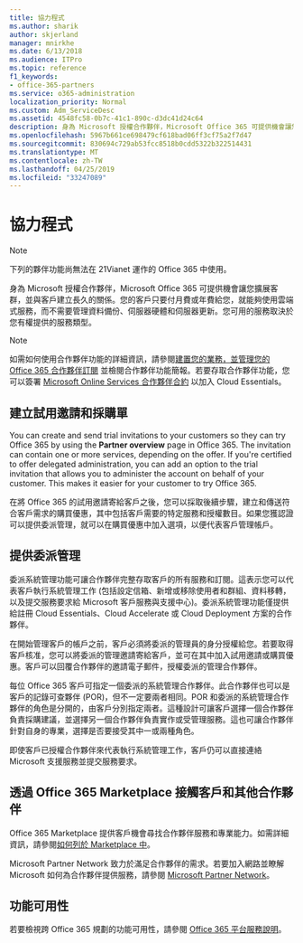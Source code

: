 ```yaml
---
title: 協力程式
ms.author: sharik
author: skjerland
manager: mnirkhe
ms.date: 6/13/2018
ms.audience: ITPro
ms.topic: reference
f1_keywords:
- office-365-partners
ms.service: o365-administration
localization_priority: Normal
ms.custom: Adm_ServiceDesc
ms.assetid: 4548fc58-0b7c-41c1-890c-d3dc41d24c64
description: 身為 Microsoft 授權合作夥伴，Microsoft Office 365 可提供機會讓您擴展客群，並與客戶建立長久的關係。您的客戶只要付月費或年費給您，就能夠使用雲端式服務，而不需要管理資料備份、伺服器硬體和伺服器更新。您可用的服務取決於您有權提供的服務類型。
ms.openlocfilehash: 5967b661ce698479cf618bad06ff3cf75a2f7d47
ms.sourcegitcommit: 830694c729ab53fcc8518b0cdd5322b322514431
ms.translationtype: MT
ms.contentlocale: zh-TW
ms.lasthandoff: 04/25/2019
ms.locfileid: "33247089"
---
```

# <a name="partners"></a>協力程式

> [!NOTE]
> 下列的夥伴功能尚無法在 21Vianet 運作的 Office 365 中使用。 
  
身為 Microsoft 授權合作夥伴，Microsoft Office 365 可提供機會讓您擴展客群，並與客戶建立長久的關係。您的客戶只要付月費或年費給您，就能夠使用雲端式服務，而不需要管理資料備份、伺服器硬體和伺服器更新。您可用的服務取決於您有權提供的服務類型。
  
> [!NOTE]
> 如需如何使用合作夥伴功能的詳細資訊，請參閱[建置您的業務，並管理您的 Office 365 合作夥伴訂閱](http://go.microsoft.com/fwlink/?LinkID=271614&amp;clcid=0x409) 並檢閱合作夥伴功能簡報。若要存取合作夥伴功能，您可以簽署 [Microsoft Online Services 合作夥伴合約](https://go.microsoft.com/fwlink/p/?LinkId=285473) 以加入 Cloud Essentials。 
  
## <a name="create-trial-invitations-and-purchase-orders"></a>建立試用邀請和採購單

You can create and send trial invitations to your customers so they can try Office 365 by using the **Partner overview** page in Office 365. The invitation can contain one or more services, depending on the offer. If you're certified to offer delegated administration, you can add an option to the trial invitation that allows you to administer the account on behalf of your customer. This makes it easier for your customer to try Office 365. 
  
在將 Office 365 的試用邀請寄給客戶之後，您可以採取後續步驟，建立和傳送符合客戶需求的購買優惠，其中包括客戶需要的特定服務和授權數目。如果您獲認證可以提供委派管理，就可以在購買優惠中加入選項，以便代表客戶管理帳戶。
  
## <a name="provide-delegated-administration"></a>提供委派管理

委派系統管理功能可讓合作夥伴完整存取客戶的所有服務和訂閱。這表示您可以代表客戶執行系統管理工作 (包括設定信箱、新增或移除使用者和群組、資料移轉，以及提交服務要求給 Microsoft 客戶服務與支援中心)。委派系統管理功能僅提供給註冊 Cloud Essentials、Cloud Accelerate 或 Cloud Deployment 方案的合作夥伴。
  
在開始管理客戶的帳戶之前，客戶必須將委派的管理員的身分授權給您。若要取得客戶核准，您可以將委派的管理邀請寄給客戶，並可在其中加入試用邀請或購買優惠。客戶可以回覆合作夥伴的邀請電子郵件，授權委派的管理合作夥伴。
  
每位 Office 365 客戶可指定一個委派的系統管理合作夥伴。此合作夥伴也可以是客戶的記錄可查夥伴 (POR)，但不一定要兩者相同。POR 和委派的系統管理合作夥伴的角色是分開的，由客戶分別指定兩者。這種設計可讓客戶選擇一個合作夥伴負責採購建議，並選擇另一個合作夥伴負責實作或受管理服務。這也可讓合作夥伴針對自身的專業，選擇是否要接受其中一或兩種角色。
  
即使客戶已授權合作夥伴來代表執行系統管理工作，客戶仍可以直接連絡 Microsoft 支援服務並提交服務要求。
  
## <a name="connect-with-customers-and-other-partners-in-the-office-365-marketplace"></a>透過 Office 365 Marketplace 接觸客戶和其他合作夥伴

Office 365 Marketplace 提供客戶機會尋找合作夥伴服務和專業能力。如需詳細資訊，請參閱[如何列於 Marketplace 中](http://go.microsoft.com/fwlink/?LinkID=272019&amp;clcid=0x409)。
  
Microsoft Partner Network 致力於滿足合作夥伴的需求。若要加入網路並瞭解 Microsoft 如何為合作夥伴提供服務，請參閱 [Microsoft Partner Network](http://go.microsoft.com/fwlink/?LinkID=272021&amp;clcid=0x409)。
  
## <a name="feature-availability"></a>功能可用性

若要檢視跨 Office 365 規劃的功能可用性，請參閱 [Office 365 平台服務說明](https://technet.microsoft.com/en-us/library/office-365-platform-service-description.aspx)。
  

